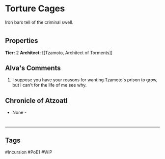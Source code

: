 # Torture Cages
Iron bars tell of the criminal swell.

#
## Properties
**Tier:** 2
**Architect:** [[Tzamoto, Architect of Torments]]
## Alva's Comments
1. I suppose you have your reasons for wanting Tzamoto's prison to grow, but I can't for the life of me see why.
## Chronicle of Atzoatl
- None -

#
---
## Tags
#Incursion
#PoE1
#WiP
